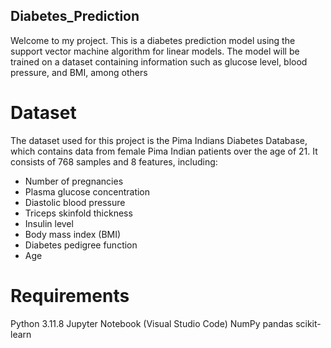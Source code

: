 ## Diabetes_Prediction

Welcome to my project. This is a diabetes prediction model using the support vector machine algorithm for linear models.
The model will be trained on a dataset containing information such as glucose level, blood pressure, and BMI, among others 

# Dataset
The dataset used for this project is the Pima Indians Diabetes Database, which contains data from female Pima Indian patients over the age of 21. It consists of 768 samples and 8 features, including:

- Number of pregnancies
- Plasma glucose concentration
- Diastolic blood pressure
- Triceps skinfold thickness
- Insulin level
- Body mass index (BMI)
- Diabetes pedigree function
- Age

# Requirements
Python 3.11.8
Jupyter Notebook (Visual Studio Code)
NumPy
pandas
scikit-learn

